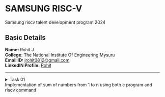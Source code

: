 # SAMSUNG RISC-V

Samsung riscv talent development program 2024

## Basic Details
**Name:** Rohit J  
**College:** The National Institute Of Engineering Mysuru <br>
**Email ID:** jrohit0812@gmail.com  
**LinkedIN Profile:** [Rohit](https://www.linkedin.com/in/rohitj264/)


----------------------------------------------------------------------------------------------------------------

<details>
           <summary>Task 01 <br> Implementation of sum of numbers from 1 to n using both c program and riscv command </summary>
            <br>                                                                                                                                                   <p>This task showcases a neat program developed in C-language that allows users to calculate the sum of integers at varying scales. The code itself can be executed via GCC syntax where you can generate the output via ./a.out.

In addition, there is another version of the code available which uses RISC-V architecture, however this does implement two of its own optimization strategies which include: -O1 and -Ofast.<br> 
**-O1:** As this strategy encompasses a range of radical transformations and changes…the volume of generated assembly code is quite large.<br> 
**-Ofast:** The strategy shifts its main focus to increased speed around and turns on the more robust performance modifications which would ultimately produce less assembly code.

In order to achieve the best possible performance and assemble code -O1 is your best shot. But, if you wish to complete the task in the shortest span of time possible then Ofast will prove to be valuable.

 </p>
</details>
